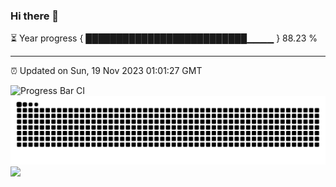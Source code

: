 ### Hi there 👋

⏳ Year progress { ██████████████████████████▁▁▁▁ } 88.23 %

---

⏰ Updated on Sun, 19 Nov 2023 01:01:27 GMT

![Progress Bar CI](https://github.com/liununu/liununu/workflows/Progress%20Bar%20CI/badge.svg)![](https://raw.githubusercontent.com/L1cardo/L1cardo/main/assets/github-contribution-grid-snake.svg)![](https://raw.githubusercontent.com/seesaws/seesaws/main/assets/github-contribution-grid-snake.svg)
